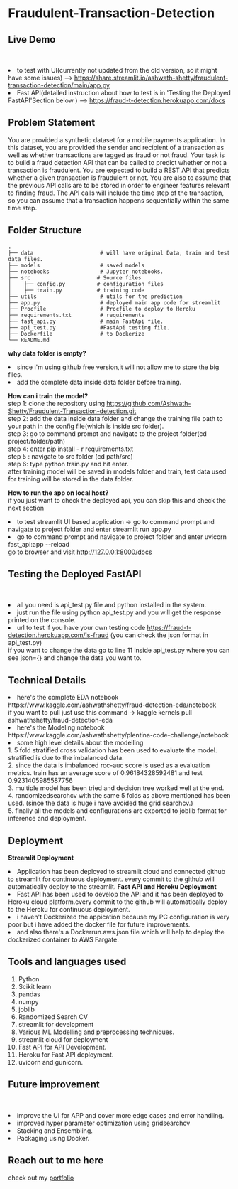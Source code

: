 # Fraudulent-Transaction-Detection
## Live Demo
<br><li> to test with UI(currently not updated from the old version, so it might have some issues) 
--> https://share.streamlit.io/ashwath-shetty/fraudulent-transaction-detection/main/app.py
<br><li> Fast API(detailed instruction about how to test is in 'Testing the Deployed FastAPI'Section below )
--> https://fraud-t-detection.herokuapp.com/docs

## Problem Statement
You are provided a synthetic dataset for a mobile payments application. In this dataset, you are
provided the sender and recipient of a transaction as well as whether transactions are tagged as
fraud or not fraud. Your task is to build a fraud detection API that can be called to predict
whether or not a transaction is fraudulent.
You are expected to build a REST API that predicts whether a given transaction is fraudulent or
not. You are also to assume that the previous API calls are to be stored in order to engineer
features relevant to finding fraud. The API calls will include the time step of the transaction, so
you can assume that a transaction happens sequentially within the same time step.

## Folder Structure

    .
    ├── data                     # will have original Data, train and test data files.
    ├── models                   # saved models
    ├── notebooks                # Jupyter notebooks.
    ├── src                     # Source files 
    │    ├── config.py          # configuration files
    │    ├── train.py           # training code
    ├── utils                    # utils for the prediction
    ├── app.py                   # deployed main app code for streamlit
    ├── Procfile                 # Procfile to deploy to Heroku
    ├── requirements.txt         # requirements
    ├── fast_api.py              # main FastApi file.
    ├── api_test.py              #FastApi testing file.
    ├── Dockerfile               # to Dockerize
    └── README.md

<b>why data folder is empty?</b>
<br><li>since i'm using github free version,it will not allow me to store the big files. 
    <br><li> add the complete data inside data folder before training.

<b>How can i train the model?</b>
<br>step 1: clone the repository using https://github.com/Ashwath-Shetty/Fraudulent-Transaction-detection.git 
<br>step 2: add the data inside data folder and change the training file path to your path in the config file(which is inside src folder).
<br>step 3: go to command prompt and navigate to the project folder(cd project/folder/path)
<br>step 4: enter pip install - r requirements.txt
<br>step 5 : navigate to src folder (cd path/src)
<br>step 6: type python train.py and hit enter.
<br>after training model will be saved in models folder and train, test data used for training will be stored in the data folder.

<b>How to run the app on local host?</b>
<br> if you just want to check the deployed api, you can skip this and check the next section
<br><li>to test streamlit UI based application -> go to command prompt and navigate to project folder and enter streamlit run app.py
<br><li> go to command prompt and navigate to project folder and enter uvicorn fast_api:app --reload
  <br> go to browser and visit http://127.0.0.1:8000/docs

## Testing the Deployed FastAPI
<br> <li>all you need is api_test.py file and python installed in the system. 
<br> <li>just run the file using python api_test.py and you will get the response printed on the console.
<br><li> url to test if you have your own testing code https://fraud-t-detection.herokuapp.com/is-fraud (you can check the json format in api_test.py)
<br> if you want to change the data go to line 11 inside api_test.py where you can see json={} and change the data you want to.

    
## Technical Details
<li>here's the complete EDA notebook
<br>https://www.kaggle.com/ashwathshetty/fraud-detection-eda/notebook
 <br>if you want to pull just use this command -> kaggle kernels pull ashwathshetty/fraud-detection-eda
<li> here's the Modeling notebook
    <br>https://www.kaggle.com/ashwathshetty/plentina-code-challenge/notebook
<li> some high level details about the modelling
    <br>1. 5 fold stratified cross validation has been used to evaluate the model. stratified is due to the imbalanced data.
    <br>2. since the data is imbalanced roc-auc score is used as a evaluation metrics. train has an average score of 0.96184328592481 and test 0.9231405985587756
    <br>3. multiple model has been tried and decision tree worked well at the end.
    <br>4. randomizedsearchcv with the same 5 folds as above mentioned has been used. (since the data is huge i have avoided the grid searchcv.)
    <br>5. finally all the models and configurations are exported to joblib format for inference and deployment.
        
## Deployment
<b>Streamlit Deployment</b>
<li>Application has been deployed to streamlit cloud and connected github to streamlit for continuous deployment. every commit to the github will automatically deploy to the streamlit.
<b>Fast API and Heroku Deployment</b>
<br><li>Fast API has been used to develop the API and it has been deployed to Heroku cloud platform.every commit to the github will automatically deploy to the Heroku for continuous deployment.
<br><li>i haven't Dockerized the appication because my PC configuration is very poor but i have added the docker file for future improvements.
<br><li> and also there's a Dockerrun.aws.json file which will help to deploy the dockerized container to AWS Fargate.

## Tools and languages used
1. Python
2. Scikit learn
3. pandas
4. numpy
5. joblib
6. Randomized Search CV
7. streamlit for development
8. Various ML Modelling and preprocessing techniques.
9. streamlit cloud for deployment
10. Fast API for API Development.
11. Heroku for Fast API deployment.
12. uvicorn and gunicorn.
## Future improvement
<br><li>improve the UI for APP and cover more edge cases and error handling.
<br><li>improved hyper parameter optimization using gridsearchcv
<br><li>Stacking and Ensembling.
<br><li>Packaging using Docker.

## Reach out to me here
check out my [portfolio](https://ashwathshetty.netlify.app/)
